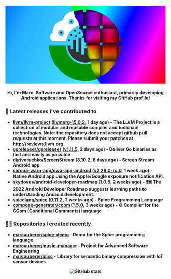 <p align="center">
	<img src="https://raw.githubusercontent.com/marcauberer/marcauberer/master/images/frontpage-image.jpg">
	<br><br>
	<b>Hi, I'm Marc. Software and OpenSource enthusiast, primarily developing Android applications. Thanks for visiting my GitHub profile!
</p>

### 🚀 Latest releases I've contributed to


- [llvm/llvm-project](https://github.com/llvm/llvm-project) ([llvmorg-15.0.2](https://github.com/llvm/llvm-project/releases/tag/llvmorg-15.0.2), 1 day ago) - The LLVM Project is a collection of modular and reusable compiler and toolchain technologies. Note: the repository does not accept github pull requests at this moment. Please submit your patches at http://reviews.llvm.org.
- [goreleaser/goreleaser](https://github.com/goreleaser/goreleaser) ([v1.11.5](https://github.com/goreleaser/goreleaser/releases/tag/v1.11.5), 2 days ago) - Deliver Go binaries as fast and easily as possible
- [dkrivoruchko/ScreenStream](https://github.com/dkrivoruchko/ScreenStream) ([3.10.2](https://github.com/dkrivoruchko/ScreenStream/releases/tag/3.10.2), 6 days ago) - Screen Stream Android app
- [corona-warn-app/cwa-app-android](https://github.com/corona-warn-app/cwa-app-android) ([v2.28.0-rc.0](https://github.com/corona-warn-app/cwa-app-android/releases/tag/v2.28.0-rc.0), 1 week ago) - Native Android app using the Apple/Google exposure notification API.
- [skydoves/android-developer-roadmap](https://github.com/skydoves/android-developer-roadmap) ([1.0.5](https://github.com/skydoves/android-developer-roadmap/releases/tag/1.0.5), 2 weeks ago) - 🗺 The 2022 Android Developer Roadmap suggests learning paths to understanding Android development.
- [spicelang/spice](https://github.com/spicelang/spice) ([0.11.2](https://github.com/spicelang/spice/releases/tag/0.11.2), 2 weeks ago) - Spice Programming Language
- [compose-generator/ccom](https://github.com/compose-generator/ccom) ([1.5.0](https://github.com/compose-generator/ccom/releases/tag/1.5.0), 3 weeks ago) - ⚙️ Compiler for the CCom (Conditional Comments) language

### 👨‍💻 Repositories I created recently
- [marcauberer/spice-demo](https://github.com/marcauberer/spice-demo) - Demo for the Spice programming language
- [marcauberer/music-manager](https://github.com/marcauberer/music-manager) - Project for Advanced Software Engineering
- [marcauberer/blisc](https://github.com/marcauberer/blisc) - Library for semantic binary compression with IoT sensor devices

<p align="center">
	<img src="https://github-readme-stats.vercel.app/api?username=marcauberer&show_icons=true&theme=dark" alt="GitHub stats">
</p>

